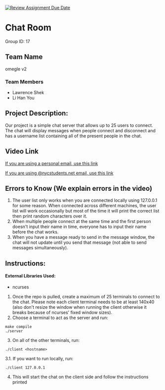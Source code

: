 [![Review Assignment Due Date](https://classroom.github.com/assets/deadline-readme-button-22041afd0340ce965d47ae6ef1cefeee28c7c493a6346c4f15d667ab976d596c.svg)](https://classroom.github.com/a/Vh67aNdh)
# Chat Room
Group ID: 17

## Team Name
omegle v2

### Team Members 
- Lawrence Shek
- Li Han You
       
## Project Description:
Our project is a simple chat server that allows up to 25 users to connect. The chat will display messages when people connect and disconnect and has a username list containing all of the present people in the chat.

## Video Link
[If you are using a personal email, use this link](https://drive.google.com/drive/folders/1vfc27V8ZlNeRzdYNplDj3GIUbNcXlUd-?usp=sharing)

[If you are using @nycstudents.net email, use this link](https://drive.google.com/drive/folders/16HFcCR08AvItJJArvncwyC_0vRGYYKGL?usp=sharing)

## Errors to Know (We explain errors in the video)
1. The user list only works when you are connected locally using 127.0.0.1 for some reason. When connected across different machines, the user list will work occasionally but most of the time it will print the correct list then print random characters over it.  
2. When multiple people connect at the same time and the first person doesn't input their name in time, everyone has to input their name before the chat works.
3. When you have a message ready to send in the message window, the chat will not update until you send that message (not able to send messages simultaneously).

## Instructions:

#### External Libraries Used:
- ncurses 


1. Once the repo is pulled, create a maximum of 25 terminals to connect to the chat. Please note each client terminal needs to be at least 140x40 (also don't resize the window when running the client otherwise it breaks because of ncurses' fixed window sizes).
2. Choose a terminal to act as the server and run:
```
make compile
./server
```
3. On all of the other terminals, run:
```
./client <hostname>
```

3.1. If you want to run locally, run:
```
./client 127.0.0.1
```
4. This will start the chat on the client side and follow the instructions printed

